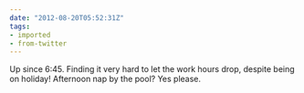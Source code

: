 ```yaml
---
date: "2012-08-20T05:52:31Z"
tags:
- imported
- from-twitter
---
```

Up since 6:45. Finding it very hard to let the work hours drop, despite being on holiday! Afternoon nap by the pool? Yes please.
